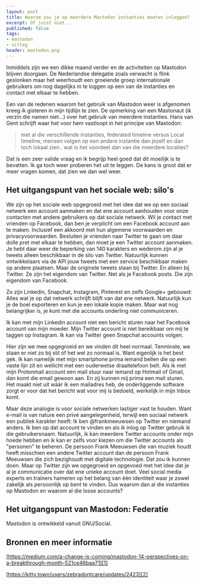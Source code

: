 ```yaml
---
layout: post
title: Waarom zou je op meerdere Mastodon instanties moeten inloggen?
excerpt: Of juist niet...
published: false
tags: 
- mastodon
- uitleg
header: mastodon.png
---
```

Inmiddels zijn we een dikke maand verder en de activiteiten op Mastodon blijven doorgaan. De Nederlandse delegatie zoals verwacht is flink geslonken maar het weerhoudt een groeiende groep internationale gebruikers om nog dagelijks in te loggen op een van de instanties en contact met elkaar te hebben.  

Een van de redenen waarom het gebruik van Mastodon weer is afgenomen kreeg ik gisteren in mijn tijdlijn te zien. De opmerking van een Mastonaut (ik verzin die namen niet...) over het gebruik van meerdere instanties. Hans van Gent schrijft waar het voor hem vastloopt in het principe van Mastodon: 
> met al die verschillende instanties, federated timeline versus Local timeline, mensen volgen op een andere instantie dan jezelf en dan toch lokaal zien.. wat is het voordeel dan van die meerdere locaties? 

Dat is een zeer valide vraag en ik begrijp heel goed dat dit moeilijk is te bevatten. Ik ga toch weer proberen het uit te leggen. De kans is groot dat er meer vragen komen, dat zien we dan wel weer.

## Het uitgangspunt van het sociale web: silo's
We zijn op het sociale web opgegroeid met het idee dat we op een sociaal netwerk een account aanmaken en dat ene account aanhouden voor onze contacten met andere gebruikers op dat sociale netwerk. Wil je contact met vrienden op Facebook, dan ben je verplicht om een Facebook account aan te maken. Inclusief een akkoord met hun algemene voorwaarden en privacyvoorwaarden. Besluiten je vrienden naar Twitter te gaan om daar dolle pret met elkaar te hebben, dan moet je een Twitter account aanmaken. Je hebt daar weer de beperking van 140 karakters en wederom zijn al je tweets alleen beschikbaar in de silo van Twitter. Natuurlijk kunnen ontwikkelaars via de API jouw tweets met een service beschikbaar maken op andere plaatsen. Maar de originele tweets staan bij Twitter. En alleen bij Twitter. Ze zijn het eigendom van Twitter. Net als je Facebook posts. Die zijn eigendom van Facebook. 

Zo zijn Linkedin, Snapchat, Instagram, Pinterest en zelfs Google+ gebouwd: Alles wat je op dat netwerk schrijft blijft van dat ene netwerk. Natuurlijk kun je de boel exporteren en kun je een lokale kopie maken. Maar wat nog belangrijker is, je kunt met die accounts onderling níet communiceren. 

Ik kan met mijn Linkedin account niet een bericht sturen naar het Facebook account van mijn moeder. Mijn Twitter account is niet bereikbaar om mij te taggen op Instagram. Ik kan via Twitter geen Snapchat accounts volgen. 

Hier zijn we mee opgegroeid en we vinden dit heel normaal. Tenminste, we staan er niet zo bij stil óf het wel zo normaal is. Want eigenlijk is het best gek. Ik kan namelijk met mijn smartphone prima iemand bellen die op een vaste lijn zit en wellicht met een ouderwetse draaitelefoon belt. Als ik met mijn Protonmail account een mail stuur naar iemand op Hotmail of Gmail, dan komt die email gewoon aan. En zij kunnen mij prima een mail sturen. Het maakt niet uit wáár ik een mailadres heb, de onderliggende software zorgt er voor dat het bericht wat voor mij is bedoeld, werkelijk in mijn Inbox komt. 

Maar deze analogie is voor sociale netwerken lastiger vast te houden. Want e-mail is van nature een privé aangelegenheid, terwijl een sociaal netwerk een publiek karakter heeft: Ik ben @frankmeeuwsen op Twitter en niemand anders. Ik ben op dat account te vinden en als ik inlog op Twitter gebruik ik die gebruikersnaam.
Natuurlijk, ik kan meerdere Twitter accounts onder mijn hoede hebben en ik kan er zelfs voor kiezen om die Twitter accounts als "personen" te beheren. De persoon Frank Meeuwsen die van muziek houdt heeft misschien een andere Twitter account dan de persoon Frank Meeuwsen die zich bezighoudt met digitale technologie. Dat zou ik kunnen doen. Maar op Twitter zijn we opgegroeid en opgevoed met het idee dat je al je communicatie over dat ene unieke account doet. Veel social media experts en trainers hameren op het belang van één identiteit waar je zowel zakelijk als persoonlijk op bent te vinden.
Dus waarom dan al die instanties op Mastodon en waarom al die losse accounts? 

## Het uitgangspunt van Mastodon: Federatie
Mastodon is ontwikkeld vanuit GNU/Social. 

## Bronnen en meer informatie

[https://medium.com/a-change-is-coming/mastodon-14-perspectives-on-a-breakthrough-month-521ce46baa71][1]

[https://kitty.town/users/zebradontcare/updates/2423][2]

[1]:	https://medium.com/a-change-is-coming/mastodon-14-perspectives-on-a-breakthrough-month-521ce46baa71
[2]:	https://kitty.town/users/zebradontcare/updates/2423